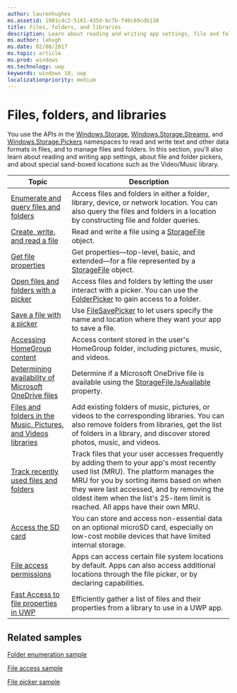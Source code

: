 ```yaml
---
author: laurenhughes
ms.assetid: 1901c4c2-5161-435d-bc7b-f40c69cdb138
title: Files, folders, and libraries
description: Learn about reading and writing app settings, file and folder pickers, and special sand-boxed locations such as the Video/Music library.
ms.author: lahugh
ms.date: 02/08/2017
ms.topic: article
ms.prod: windows
ms.technology: uwp
keywords: windows 10, uwp
localizationpriority: medium
---
```

 # Files, folders, and libraries


You use the APIs in the [Windows.Storage](https://msdn.microsoft.com/library/windows/apps/br227346), [Windows.Storage.Streams](https://msdn.microsoft.com/library/windows/apps/br241791), and [Windows.Storage.Pickers](https://msdn.microsoft.com/library/windows/apps/br207928) namespaces to read and write text and other data formats in files, and to manage files and folders. In this section, you'll also learn about reading and writing app settings, about file and folder pickers, and about special sand-boxed locations such as the Video/Music library.

| Topic | Description  |
|-------|--------------|
| [Enumerate and query files and folders](quickstart-listing-files-and-folders.md) | Access files and folders in either a folder, library, device, or network   location. You can also query the files and folders in a location by constructing file and folder queries. |
| [Create, write, and read a file](quickstart-reading-and-writing-files.md) | Read and write a file using a [StorageFile](https://msdn.microsoft.com/library/windows/apps/br227171) object. |
| [Get file properties](quickstart-getting-file-properties.md) | Get properties—top-level, basic, and extended—for a file represented by a   [StorageFile](https://msdn.microsoft.com/library/windows/apps/br227171) object. |
| [Open files and folders with a picker](quickstart-using-file-and-folder-pickers.md) | Access files and folders by letting the user interact with a picker. You can use the   [FolderPicker](https://msdn.microsoft.com/library/windows/apps/br207881) to gain access to a folder. |
| [Save a file with a picker](quickstart-save-a-file-with-a-picker.md) | Use [FileSavePicker](https://msdn.microsoft.com/library/windows/apps/br207871) to let users specify the name and location where they want your app to save a file. |
| [Accessing HomeGroup content](quickstart-accessing-homegroup-content.md) | Access content stored in the user's HomeGroup folder, including pictures, music, and videos. |
| [Determining availability of Microsoft OneDrive files](quickstart-determining-availability-of-microsoft-onedrive-files.md) | Determine if a Microsoft OneDrive file is available using the [StorageFile.IsAvailable](https://msdn.microsoft.com/library/windows/apps/windows.storage.storagefile.isavailable.aspx) property. |
| [Files and folders in the Music, Pictures, and Videos libraries](quickstart-managing-folders-in-the-music-pictures-and-videos-libraries.md) | Add existing folders of music, pictures, or videos to the corresponding libraries. You can also remove folders from libraries, get the list of folders in a library, and discover stored photos, music, and videos. |
| [Track recently used files and folders](how-to-track-recently-used-files-and-folders.md) | Track files that your user accesses frequently by adding them to your app's most recently used list (MRU). The platform manages the MRU for you by sorting items based on when they were last accessed, and by removing the oldest item when the list's 25-item limit is reached. All apps have their own MRU. |
| [Access the SD card](access-the-sd-card.md) | You can store and access non-essential data on an optional microSD card, especially on low-cost mobile devices that have limited internal storage. |
| [File access permissions](file-access-permissions.md) | Apps can access certain file system locations by default. Apps can also access additional locations through the file picker, or by declaring capabilities. |
| [Fast Access to file properties in UWP](fast-file-properties.md) | Efficiently gather a list of files and their properties from a library to use in a UWP app. |

## Related samples
[Folder enumeration sample](http://go.microsoft.com/fwlink/p/?linkid=619993)

[File access sample](http://go.microsoft.com/fwlink/p/?linkid=619995)

[File picker sample](http://go.microsoft.com/fwlink/p/?linkid=619994)
 

 
